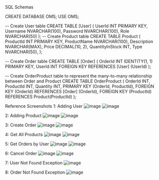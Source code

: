 SQL Schemas

CREATE DATABASE OMS;
USE OMS;

-- Create User table
CREATE TABLE [User] (
    UserId INT PRIMARY KEY,
    Username NVARCHAR(100),
    Password NVARCHAR(100),
    Role NVARCHAR(50)
);
-- Create Product table
CREATE TABLE Product (
    ProductId INT PRIMARY KEY,
    ProductName NVARCHAR(100),
    Description NVARCHAR(MAX),
    Price DECIMAL(10, 2),
    QuantityInStock INT,
    Type NVARCHAR(50),
);

-- Create Order table
CREATE TABLE [Order] (
    OrderId INT IDENTITY(1, 1) PRIMARY KEY,
    UserId INT FOREIGN KEY REFERENCES [User] (UserId)
);

-- Create OrderProduct table to represent the many-to-many relationship between Order and Product
CREATE TABLE OrderProduct (
    OrderId INT,
    ProductId INT,
    Quantity INT,
    PRIMARY KEY (OrderId, ProductId),
    FOREIGN KEY (OrderId) REFERENCES [Order] (OrderId),
    FOREIGN KEY (ProductId) REFERENCES Product(ProductId)
);

Reference Screenshots
1: Adding User
![image](https://github.com/PrabhasDasari/Order-Management-System/assets/124909746/0d39d6d2-14a5-4f13-a053-d642175d5236)
![image](https://github.com/PrabhasDasari/Order-Management-System/assets/124909746/028b0f29-5bf2-4358-be19-35a059a63e4e)

2: Adding Product
  ![image](https://github.com/PrabhasDasari/Order-Management-System/assets/124909746/18150c0b-2872-4b75-bc76-b2d487166986)
  ![image](https://github.com/PrabhasDasari/Order-Management-System/assets/124909746/61dab2a7-277b-422e-91b4-44e8a0c5f16a)

3: Create Order
  ![image](https://github.com/PrabhasDasari/Order-Management-System/assets/124909746/4c775213-18a8-4b74-8071-b9dc4848ed3e)
  ![image](https://github.com/PrabhasDasari/Order-Management-System/assets/124909746/7cfff7f1-6eb0-466c-88fc-c9ceb615acd1)
  
4: Get All Products
  ![image](https://github.com/PrabhasDasari/Order-Management-System/assets/124909746/91443b48-ea84-41e4-a77b-2c08602f40d7)
  ![image](https://github.com/PrabhasDasari/Order-Management-System/assets/124909746/a381e900-e17c-441a-ac39-8b63428936b5)

5: Get Orders by User
  ![image](https://github.com/PrabhasDasari/Order-Management-System/assets/124909746/518a2041-bc9d-4bcc-888a-4fd84770e374)
  ![image](https://github.com/PrabhasDasari/Order-Management-System/assets/124909746/2c696a58-734c-47d0-aa3f-60c276abe437)

6: Cancel Order
  ![image](https://github.com/PrabhasDasari/Order-Management-System/assets/124909746/54156b86-4acd-470f-b8ae-ca531319aba8)
  ![image](https://github.com/PrabhasDasari/Order-Management-System/assets/124909746/095e621a-30bd-412f-9382-9c8def52680a)

7: User Not Found Exception
  ![image](https://github.com/PrabhasDasari/Order-Management-System/assets/124909746/65eaeb91-f28f-41ba-8937-d08de25a0e9f)

8: Order Not Found Exception
  ![image](https://github.com/PrabhasDasari/Order-Management-System/assets/124909746/b7f6ca82-f8c4-4a35-8dd9-d45c084ca052)

